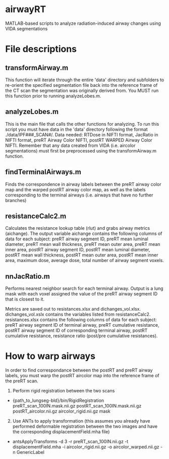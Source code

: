 # airwayRT
MATLAB-based scripts to analyze radiation-induced airway changes using VIDA segmentations
# File descriptions
## transformAirway.m
This function will iterate through the entire 'data' directory and subfolders to re-orient the specified segmentation file back into the reference frame of the CT scan the segmentation was originally derived from. You MUST run this function prior to running analyzeLobes.m.

## analyzeLobes.m
This is the main file that calls the other functions for analyzing. To run this script you must have data in the 'data' directory following the format ./data/IPF###_SCAN#/. Data needed: RTDose in NIFTI format, JacRatio in NIFTI format, preRT Airway Color NIFTI, postRT WARPED Airway Color NIFTI. Remember that any data created from VIDA (i.e. aircolor segmentations) must first be preprocessed using the transformAirway.m function.

## findTerminalAirways.m
Finds the correspondence in airway labels between the preRT airway color map and the warped postRT airway color map, as well as the labels corresponding to the terminal airways (i.e. airways that have no further branches)

## resistanceCalc2.m
Calculates the resistance lookup table (rlut) and grabs airway metrics (aichange). The output variable aichange contains the following columns of data for each subject: preRT airway segment ID, preRT mean luminal diameter, preRT mean wall thickness, preRT mean outer area, preRT mean inner area, postRT airway segment ID, postRT mean luminal diameter, postRT mean wall thickness, postRT mean outer area, postRT mean inner area, maximum dose, average dose, total number of airway segment voxels.

## nnJacRatio.m
Performs nearest neighbor search for each terminal airway. Output is a lung mask with each voxel assigned the value of the preRT airway segment ID that is closest to it.

Metrics are saved out to resistances.xlsx and dichanges_vol.xlsx. dichanges_vol.xslx contains the variables listed from resistanceCalc2. resistances.xlsx contains the following columns of data for each subject: preRT airway segment ID of terminal airway, preRT cumulative resistance, postRT airway segment ID of corresponding terminal airway, postRT cumulative resistance, resistance ratio (post/pre cumulative resistances).

# How to warp airways
In order to find correspondance between the postRT and preRT airway labels, you must warp the postRT aircolor map into the reference frame of the preRT scan.
1. Perform rigid registration between the two scans
  - {path_to_lungseg-bld}/bin/RigidRegistration preRT_scan_100IN.mask.nii.gz postRT_scan_100IN.mask.nii.gz postRT_aircolor.nii.gz aircolor_rigid.nii.gz mask
2. Use ANTs to apply transformation (this assumes you already have performed deformable registration between the two images and have the corresponding displacementField.mha file)
  - antsApplyTransforms -d 3 -r preRT_scan_100IN.nii.gz -t displacementField.mha -i aircolor_rigid.nii.gz -o aircolor_warped.nii.gz -n GenericLabel
